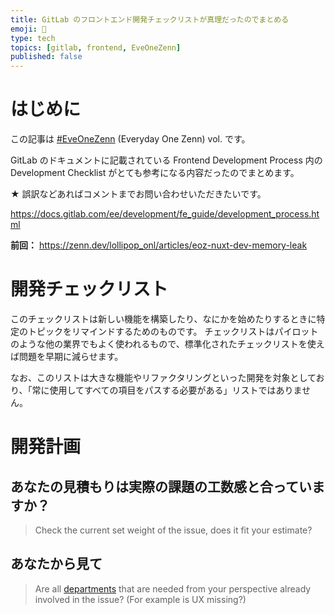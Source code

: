 ```yaml
---
title: GitLab のフロントエンド開発チェックリストが真理だったのでまとめる
emoji: 🍭
type: tech
topics: [gitlab, frontend, EveOneZenn]
published: false
---
```


# はじめに

この記事は [#EveOneZenn](https://zenn.dev/topics/eveonezenn) (Everyday One Zenn) vol. です。

GitLab のドキュメントに記載されている Frontend Development Process 内の Development Checklist がとても参考になる内容だったのでまとめます。

★ 誤訳などあればコメントまでお問い合わせいただきたいです。

https://docs.gitlab.com/ee/development/fe_guide/development_process.html

**前回：**
https://zenn.dev/lollipop_onl/articles/eoz-nuxt-dev-memory-leak

# 開発チェックリスト

このチェックリストは新しい機能を構築したり、なにかを始めたりするときに特定のトピックをリマインドするためのものです。
チェックリストはパイロットのような他の業界でもよく使われるもので、標準化されたチェックリストを使えば問題を早期に減らせます。

なお、このリストは大きな機能やリファクタリングといった開発を対象としており、「常に使用してすべての項目をパスする必要がある」リストではありません。

# 開発計画

## あなたの見積もりは実際の課題の工数感と合っていますか？

> Check the current set weight of the issue, does it fit your estimate?

## あなたから見て

> Are all [departments](https://about.gitlab.com/handbook/engineering/#engineering-teams) that are needed from your perspective already involved in the issue? (For example is UX missing?)
